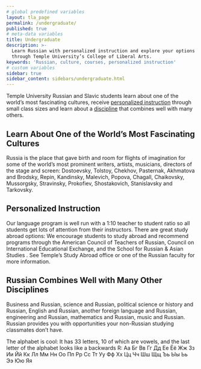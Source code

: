 ```yaml
---
# global predefined variables
layout: tla_page
permalink: /undergraduate/
published: true
# meta-data variables
title: Undergraduate
description: >-
  Learn Russian with personalized instruction and explore your options to study abroad 
  through Temple University’s College of Liberal Arts.
keywords: 'Russian, culture, courses, personalized instruction'
# custom variables
sidebar: true
sidebar_content: sidebars/undergraduate.html
---
```

Temple University Russian and Slavic students learn about one of the world’s most fascinating cultures, receive [personalized instruction](#personalized-instruction) through small class sizes and learn about a [discipline](#russian-combines-well-with-many-other-disciplines) that combines well with many others.

## Learn About One of the World’s Most Fascinating Cultures
Russia is the place that gave birth and room for flights of imagination for some of the world’s most prominent writers, artists, musicians, directors of the stage and screen: Dostoevsky, Tolstoy, Chekhov, Pasternak, Akhmatova and Brodsky, Repin, Kandinsky, Malevich, Popova, Chagall, Chaikovsky, Mussorgsky, Stravinsky, Prokofiev, Shostakovich, Stanislavsky and Tarkovsky.

## Personalized Instruction
Our language program is well run with a 1:10 teacher to student ratio so all students get lots of attention from their instructors.
There are great study abroad options: We encourage students to study abroad and recommend programs through the American Council of Teachers of Russian, Council on International Educational Exchange, and the School for Russian & Asian Studies . See Temple’s Study Abroad office or one of the Russian faculty for more information.

## Russian Combines Well with Many Other Disciplines
Business and Russian, science and Russian, political science or history and Russian, English and Russian, another foreign language and Russian, engineering and Russian, mathematics and Russian, music and Russian. Russian provides you with opportunities your non-Russian studying classmates don’t have.

The alphabet is cool: It has 33 letters, 10 of which are vowels, and the last letter of the alphabet looks like a backwards R:
Аа Бг Вв Гг Дд Ее Ёё Жж Зз Ии Йй
Кк Лл Мм Нн Оо Пп Рр Сс Тт Уу Фф
Хх Цц Чч Шш Щщ Ъь Ыы Ьь Ээ Юю Яя
